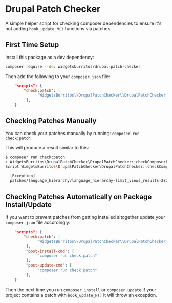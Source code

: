 # Drupal Patch Checker

A simple helper script for checking composer dependencies to ensure it's not adding `hook_update_N()` functions via patches.

## First Time Setup
Install this package as a dev dependency:

```bash
composer require --dev widgetsburritos/drupal-patch-checker
```

Then add the following to your `composer.json` file:

```json
    "scripts": {
        "check:patch": [
              "WidgetsBurritos\\DrupalPatchChecker\\DrupalPatchChecker::checkComposerFile"
         ],
    }
```

## Checking Patches Manually

You can check your patches manually by running:
```composer run check:patch```

This will produce a result similar to this:
```bash
$ composer run check:patch
> WidgetsBurritos\DrupalPatchChecker\DrupalPatchChecker::checkComposerFile
Script WidgetsBurritos\DrupalPatchChecker\DrupalPatchChecker::checkComposerFile handling the check:patch event terminated with an exception

  [Exception]                                                                                                              
  patches/language_hierarchy/language_hierarchy-limit_views_results-2825851-14.patch contains hook_update_N() on Line 50.  
```

## Checking Patches Automatically on Package Install/Update

If you want to prevent patches from getting installed altogether update your `composer.json` file accordingly:
```json
    "scripts": {
        "check:patch": [
              "WidgetsBurritos\\DrupalPatchChecker\\DrupalPatchChecker::checkComposerFile"
         ],
         "post-install-cmd": [
              "composer run check:patch"
         ],
         "post-update-cmd": [
              "composer run check:patch"
         ],
    }
```

Then the next time you run `composer install` or `composer update` if your project contains a patch with `hook_update_N()` it will throw an exception.
